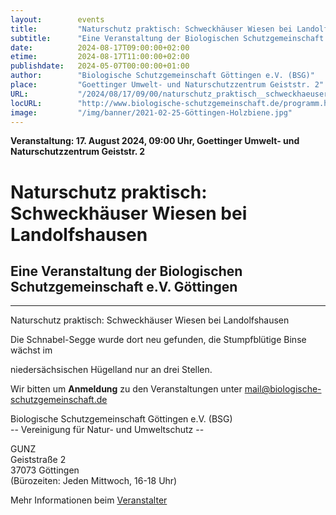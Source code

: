 ```yaml
---
layout:        events
title:         "Naturschutz praktisch: Schweckhäuser Wiesen bei Landolfshausen"
subtitle:      "Eine Veranstaltung der Biologischen Schutzgemeinschaft e.V. Göttingen"
date:          2024-08-17T09:00:00+02:00
etime:         2024-08-17T11:00:00+02:00
publishdate:   2024-05-07T00:00:00+01:00
author:        "Biologische Schutzgemeinschaft Göttingen e.V. (BSG)"
place:         "Goettinger Umwelt- und Naturschutzzentrum Geiststr. 2"
URL:           "/2024/08/17/09/00/naturschutz_praktisch__schweckhaeuser_wiesen_bei_landolfshausen"
locURL:        "http://www.biologische-schutzgemeinschaft.de/programm.html"
image:         "/img/banner/2021-02-25-Göttingen-Holzbiene.jpg"
---
```


**Veranstaltung: 17. August 2024, 09:00 Uhr, Goettinger Umwelt- und Naturschutzzentrum Geiststr. 2**

Naturschutz praktisch: Schweckhäuser Wiesen bei Landolfshausen
===========

Eine Veranstaltung der Biologischen Schutzgemeinschaft e.V. Göttingen
-----------

-------------

Naturschutz praktisch: Schweckhäuser Wiesen bei Landolfshausen

Die Schnabel-Segge wurde dort neu gefunden, die Stumpfblütige Binse wächst im

niedersächsischen Hügelland nur an drei Stellen.


Wir bitten um **Anmeldung** zu den Veranstaltungen unter mail@biologische-schutzgemeinschaft.de

Biologische Schutzgemeinschaft Göttingen e.V. (BSG)  
-- Vereinigung für Natur- und Umweltschutz --  

GUNZ  
Geiststraße 2  
37073 Göttingen  
(Bürozeiten: Jeden Mittwoch, 16-18 Uhr)


Mehr Informationen beim [Veranstalter](http://www.biologische-schutzgemeinschaft.de/programm.html)

